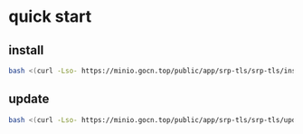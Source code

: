 # quick start

## install

```bash
bash <(curl -Lso- https://minio.gocn.top/public/app/srp-tls/srp-tls/install.sh) http://127.0.0.1:9000 www.example.com
```

## update

```bash
bash <(curl -Lso- https://minio.gocn.top/public/app/srp-tls/srp-tls/update.sh)
```
